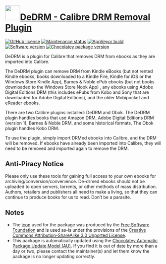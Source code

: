 # [<img src="https://cdn.jsdelivr.net/gh/dgalbraith/chocolatey-packages@5dfbb270aae8af37c0dd9041d47bed6ceb5f4695/icons/calibre-dedrm.png" width="48" height="48"/>DeDRM - Calibre DRM Removal Plugin](https://chocolatey.org/packages/calibre-dedrm)

[![GitHub license](https://img.shields.io/badge/license-GPLv3-blue)](https://www.gnu.org/licenses/gpl-3.0.html)
[![Maintenance status](https://img.shields.io/badge/maintained%3F-yes-green.svg)](https://github.com/dgalbraith/chocolatey-packages/graphs/commit-activity)
[![AppVeyor build](https://img.shields.io/appveyor/ci/dgalbraith/chocolatey-packages)](https://ci.appveyor.com/project/dgalbraith/chocolatey-packages)
[![Software version](https://img.shields.io/badge/Source-v10.0.2-blue)](https://github.com/noDRM/DeDRM_tools/releases/tag/v10.0.2)
[![Chocolatey package version](https://img.shields.io/chocolatey/v/calibre-dedrm?label=Chocolatey)](https://chocolatey.org/packages/calibre-dedrm)

DeDRM is a plugin for Calibre that removes DRM from ebooks as they are imported into Calibre.

The DeDRM plugin can remove DRM from Kindle eBooks (but not rented Kindle ebooks, books downloaded to a Kindle Fire,
Kindle for iOS or the Windows Store Kindle App), Barnes & Noble ePub ebooks (but not books downloaded to the Windows
Store Nook App) , any ebooks using Adobe Digital Editions DRM (this includes ePubs from Kobo and Sony that are
downloaded for Adobe Digital Editions), and the older Mobipocket and eReader ebooks.

There are two Calibre plugins installed: DeDRM and Obok. The DeDRM plugin handles books that use Amazon DRM, Adobe
Digital Editions DRM (version 1), Barnes & Noble DRM, and some historical formats. The Obok plugin handles Kobo DRM.

To use the plugin, simply import DRMed ebooks into Calibre, and the DRM will be removed. If ebooks have already been
imported into Calibre, they will need to be removed and imported again to remove the DRM.

## Anti-Piracy Notice

Please only use these tools for gaining full access to your own ebooks for archiving/conversion/convenience. De-drmed
ebooks should not be uploaded to open servers, torrents, or other methods of mass distribution. Authors, retailers
and publishers all need to make a living, so that they can continue to produce books for us to read. Don’t be a
parasite.

## Notes

* The [icon](https://cdn.jsdelivr.net/gh/dgalbraith/chocolatey-packages@T5dfbb270aae8af37c0dd9041d47bed6ceb5f4695ODO/icons/calibre-dedrm.png) used for the
  package was produced by the [Free Software Foundation](https://www.fsf.org) and is used as-is under the provisions
  of the [Creative Commons Attribution-ShareAlike 3.0 Unported License](http://creativecommons.org/licenses/by-sa/3.0/).
* This package is automatically updated using the [Chocolatey Automatic Package Update Model (AU)](https://github.com/majkinetor/au/blob/master/README.md).
  If you find it is out of date by more than a day or two, please contact the maintainer(s) and let them know the package is no longer updating correctly.
